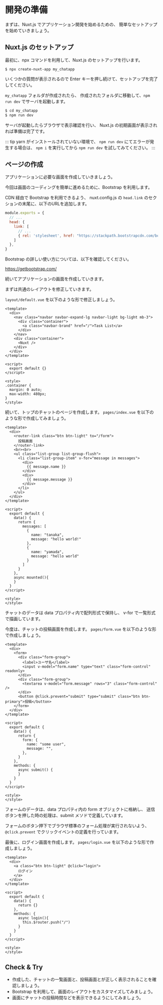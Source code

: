 # 開発の準備

まずは、Nuxt.js でアプリケーション開発を始めるための、
簡単なセットアップを始めていきましょう。

## Nuxt.js のセットアップ

最初に、npx コマンドを利用して、Nuxt.js のセットアップを行います。

``` 
$ npx create-nuxt-app my_chatapp
```

いくつかの質問が表示されるので Enter キーを押し続けて、セットアップを完了してください。

`my_chatapp` フォルダが作成されたら、
作成されたフォルダに移動して、`npm run dev` でサーバを起動します。

```bash
$ cd my_chatapp
$ npm run dev
```

サーバが起動したらブラウザで表示確認を行い、
Nuxt.js の初期画面が表示されれば準備は完了です。

::: tip 
yarn がインストールされていない環境で、 `npm run dev` にてエラーが発生する場合は、
`npm i` を実行してから `npm run dev` を試してみてください。
:::

## ページの作成

アプリケーションに必要な画面を作成していきましょう。

今回は画面のコーディングを簡単に進めるために、Bootstrap を利用します。

CDN 経由で Bootstrap を利用できるよう、
nuxt.config.js の `head.link` のセクションの末尾に、以下のURLを追加します。

```js
module.exports = {
  // ...
  head: {
    link: [
      // ...
      { rel: 'stylesheet', href: "https://stackpath.bootstrapcdn.com/bootstrap/4.5.0/css/bootstrap.min.css" }
    ]
  },
}
```

Bootstrap の詳しい使い方については、以下を確認してください。

https://getbootstrap.com/

続いてアプリケーションの画面を作成していきます。

まずは共通のレイアウトを修正していきます。

`layout/default.vue` を以下のような形で修正しましょう。

```vue
<template>
  <div>
    <nav class="navbar navbar-expand-lg navbar-light bg-light mb-3">
      <div class="container">
        <a class="navbar-brand" href="/">Task List</a>
      </div>
    </nav>
    <div class="container">
      <Nuxt />
    </div>
  </div>
</template>

<script>
  export default {}
</script>

<style>
.container {
  margin: 0 auto;
  max-width: 480px;
}
</style>
```

続いて、トップのチャットのページを作成します。
`pages/index.vue` を以下のような形で作成してみましょう。

```vue
<template>
  <div>
    <router-link class="btn btn-light" to="/form">
      投稿画面
    </router-link>
    <br><br>
    <ul class="list-group list-group-flush">
      <li class="list-group-item" v-for="message in messages">
        <div>
          {{ message.name }}
        </div>
        <div>
          {{ message.message }}
        </div>
      </li>
    </ul>
  </div>
</template>

<script>
  export default {
    data() {
      return {
        messages: [
          {
            name: "tanaka",
            message: "hello world!"
          },
          {
            name: "yamada",
            message: "hello world"
          }
        ]
      }
    },
    async mounted(){
    }
  }
</script>

<style>
</style>
```
チャットのデータは data プロパティ内で配列形式で保持し、 
v-for で一覧形式で描画しています。

今度は、チャットの投稿画面を作成します。
`pages/form.vue` を以下のような形で作成しましょう。

```vue
<template>
  <div>
    <form>
      <div class="form-group">
        <label>ユーザ名</label>
        <input v-model="form.name" type="text" class="form-control" readonly>
      </div>
      <div class="form-group">
        <textarea v-model="form.message" rows="3" class="form-control" />
      </div>
      <button @click.prevent="submit" type="submit" class="btn btn-primary">投稿</button>
    </form>
  </div>
</template>

<script>
  export default {
    data() {
      return {
        form: {
          name: "some user",
          message: "",
        },
      }
    },
    methods: {
      async submit() {
      }
    }
  }
</script>

<style>
</style>
```

フォームのデータは、data プロパティ内の form オブジェクトに格納し、
送信ボタンを押した時の処理は、submit メソドで定義しています。

フォームのボタン押下でブラウザ標準のフォーム処理が実行されないよう、
`@click.prevent` でクリックイベントの定義を行っています。

最後に、ログイン画面を作成します。
`pages/login.vue` を以下のような形で作成しましょう。

```vue
<template>
  <div>
    <a class="btn btn-light" @click="login">
      ログイン
    </a>
  </div>
</template>

<script>
  export default {
    data() {
      return {}
    },
    methods: {
      async login(){
        this.$router.push("/")
      }
    }
  }
</script>

<style>
</style>
```

## Check & Try

- 作成した、チャットの一覧画面と、投稿画面とが正しく表示されることを確認しましょう。
- Bootstrap を利用して、画面のレイアウトをカスタマイズしてみましょう。
- 画面にチャットの投稿時間などを表示できるようにしてみましょう。


